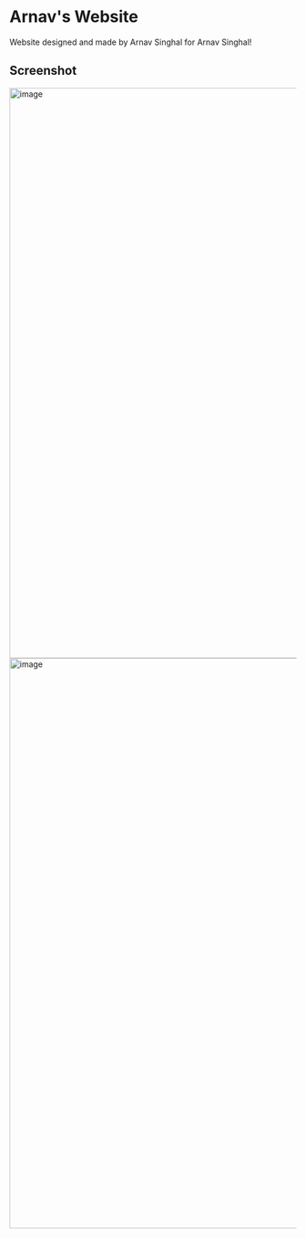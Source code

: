 # Arnav's Website
Website designed and made by Arnav Singhal for Arnav Singhal!

## Screenshot
<img width="1000" alt="image" src="https://user-images.githubusercontent.com/88189594/168811236-d8c6c3a4-1b5d-4c0e-8749-86e673eb467f.png">
<img width="1000" alt="image" src="https://user-images.githubusercontent.com/88189594/168811272-8fea867e-8ee2-49b0-b478-a13b976c2ee0.png">
